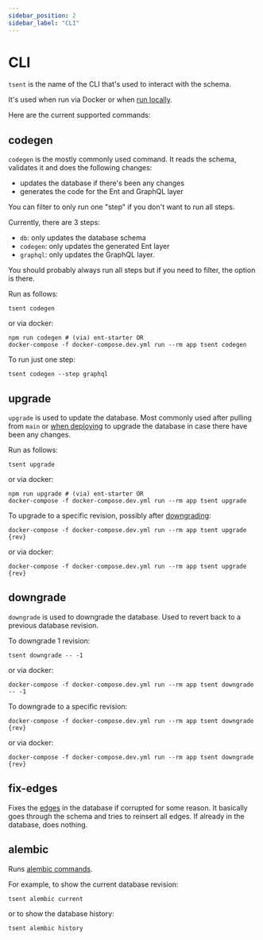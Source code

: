 ```yaml
---
sidebar_position: 2
sidebar_label: "CLI"
---
```


# CLI

`tsent` is the name of the CLI that's used to interact with the schema.

It's used when run via Docker or when [run locally](/docs/advanced-topics/running-locally).

Here are the current supported commands:

## codegen

`codegen` is the mostly commonly used command. It reads the schema, validates it and does the following changes:

* updates the database if there's been any changes
* generates the code for the Ent and GraphQL layer

You can filter to only run one "step" if you don't want to run all steps.

Currently, there are 3 steps:

* `db`: only updates the database schema
* `codegen`: only updates the generated Ent layer
* `graphql`: only updates the GraphQL layer.

You should probably always run all steps but if you need to filter, the option is there.

Run as follows:

```shell
tsent codegen
```

or via docker:

```shell
npm run codegen # (via) ent-starter OR
docker-compose -f docker-compose.dev.yml run --rm app tsent codegen
```

To run just one step:

```shell
tsent codegen --step graphql
```

## upgrade

`upgrade` is used to update the database. Most commonly used after pulling from `main` or [when deploying](/docs/advanced-topics/deploying) to upgrade the database in case there have been any changes.

Run as follows:

```shell
tsent upgrade
```

or via docker:

```shell
npm run upgrade # (via) ent-starter OR
docker-compose -f docker-compose.dev.yml run --rm app tsent upgrade
```

To upgrade to a specific revision, possibly after [downgrading](#downgrade):

```shell
docker-compose -f docker-compose.dev.yml run --rm app tsent upgrade {rev}
```

or via docker:

```shell
docker-compose -f docker-compose.dev.yml run --rm app tsent upgrade {rev}
```

## downgrade

`downgrade` is used to downgrade the database. Used to revert back to a previous database revision.

To downgrade 1 revision:

```shell:
tsent downgrade -- -1
```

or via docker:

```shell
docker-compose -f docker-compose.dev.yml run --rm app tsent downgrade -- -1
```

To downgrade to a specific revision:

```shell
docker-compose -f docker-compose.dev.yml run --rm app tsent downgrade {rev}
```

or via docker:

```shell
docker-compose -f docker-compose.dev.yml run --rm app tsent downgrade {rev}
```

## fix-edges

Fixes the [edges](/docs/ent-schema/edges#assoc-edge-config-table) in the database if corrupted for some reason. It basically goes through the schema and tries to reinsert all edges. If already in the database, does nothing.

## alembic

Runs [alembic commands](https://alembic.sqlalchemy.org/en/latest/api/commands.html).

For example, to show the current database revision:

```shell
tsent alembic current
```

or to show the database history:

```shell
tsent alembic history
```
